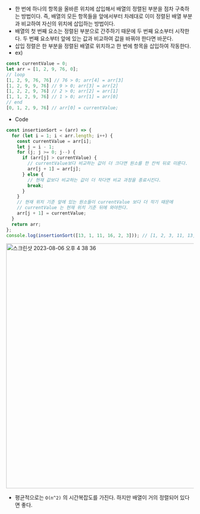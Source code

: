 - 한 번에 하나의 항목을 올바른 위치에 삽입해서 배열의 정렬된 부분을 점차 구축하는 방법이다. 즉, 배열의 모든 항목들을 앞에서부터 차례대로 이미 정렬된 배열 부분과 비교하여 자신의 위치에 삽입하는 방법이다.
- 배열의 첫 번째 요소는 정렬된 부분으로 간주하기 때문에 두 번째 요소부터 시작한다. 두 번째 요소부터 앞에 있는 값과 비교하여 값을 바꿔야 한다면 바꾼다. 
- 삽입 정렬은 한 부분을 정렬된 배열로 위치하고 한 번에 항목을 삽입하여 작동한다.
- ex) 
```javascript
const currentValue = 0;
let arr = [1, 2, 9, 76, 0];
// loop
[1, 2, 9, 76, 76] // 76 > 0; arr[4] = arr[3]
[1, 2, 9, 9, 76] // 9 > 0; arr[3] = arr[2]
[1, 2, 2, 9, 76] // 2 > 0; arr[2] = arr[1]
[1, 1, 2, 9, 76] // 1 > 0; arr[1] = arr[0]
// end
[0, 1, 2, 9, 76] // arr[0] = currentValue;
```
- Code
```javascript
const insertionSort = (arr) => {  
  for (let i = 1; i < arr.length; i++) {  
    const currentValue = arr[i];  
    let j = i - 1;  
    for (j; j >= 0; j--) {  
      if (arr[j] > currentValue) {  
        // currentValue보다 비교하는 값이 더 크다면 원소를 한 칸씩 뒤로 미룬다.  
        arr[j + 1] = arr[j];  
      } else {  
        // 현재 값보다 비교하는 값이 더 작다면 비교 과정을 종료시킨다.  
        break;  
      }  
    }  
    // 현재 위치 기준 앞에 있는 원소들이 currentValue 보다 더 작기 때문에  
    // currentValue 는 현재 위치 기준 뒤에 와야한다.  
    arr[j + 1] = currentValue;  
  }  
  return arr;  
};  
console.log(insertionSort([13, 1, 11, 16, 2, 3])); // [1, 2, 3, 11, 13, 16]
```

<img width="658" alt="스크린샷 2023-08-06 오후 4 38 36" src="https://github.com/choidoorim/TIL/assets/63203480/a5ce102a-9d34-4d49-9272-b2ed446211af">

- 평균적으로는 `O(n^2)` 의 시간복잡도를 가진다. 하지만 배열이 거의 정렬되어 있다면 좋다. 
